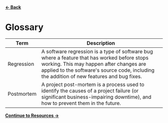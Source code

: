 [**← Back**](contents.md)

# Glossary

| Term       | Description                                                                                                                                                                                                                          |
| ---------- | ------------------------------------------------------------------------------------------------------------------------------------------------------------------------------------------------------------------------------------ |
| Regression | A software regression is a type of software bug where a feature that has worked before stops working. This may happen after changes are applied to the software's source code, including the addition of new features and bug fixes. |
| Postmortem | A project post-mortem is a process used to identify the causes of a project failure (or significant business-impairing downtime), and how to prevent them in the future.                                                              |

[**Continue to Resources →**](resources.md)
